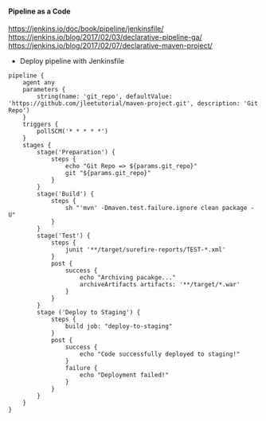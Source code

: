 #### Pipeline as a Code

https://jenkins.io/doc/book/pipeline/jenkinsfile/
https://jenkins.io/blog/2017/02/03/declarative-pipeline-ga/
https://jenkins.io/blog/2017/02/07/declarative-maven-project/

- Deploy pipeline with Jenkinsfile
```
pipeline {
    agent any
    parameters {
        string(name: 'git_repo', defaultValue: 'https://github.com/jleetutorial/maven-project.git', description: 'Git Repo')
    }
	triggers {
		pollSCM('* * * * *')
	}
    stages {
        stage('Preparation') {
            steps {
                echo "Git Repo => ${params.git_repo}"
                git "${params.git_repo}"
            }
        }
        stage('Build') {
            steps {
                sh "'mvn' -Dmaven.test.failure.ignore clean package -U"
            }
        }
        stage('Test') {
            steps {
                junit '**/target/surefire-reports/TEST-*.xml'
            }
            post {
                success {
                    echo "Archiving pacakge..."
                    archiveArtifacts artifacts: '**/target/*.war'
                }
            }
        }
        stage ('Deploy to Staging') {
            steps {
                build job: "deploy-to-staging"
            }
			post {
				success {
					echo "Code successfully deployed to staging!"
				}
				failure {
					echo "Deployment failed!"
				}
			}
        }
    }
}
```
